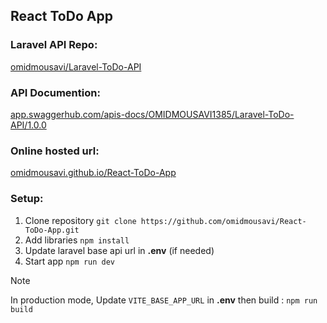 ## React ToDo App

### Laravel API Repo:
[omidmousavi/Laravel-ToDo-API](https://github.com/omidmousavi/Laravel-ToDo-API)

### API Documention:
[app.swaggerhub.com/apis-docs/OMIDMOUSAVI1385/Laravel-ToDo-API/1.0.0](https://app.swaggerhub.com/apis-docs/OMIDMOUSAVI1385/Laravel-ToDo-API/1.0.0)

### Online hosted url:
[omidmousavi.github.io/React-ToDo-App](https://omidmousavi.github.io/React-ToDo-App)

### Setup:

1. Clone repository `git clone https://github.com/omidmousavi/React-ToDo-App.git`
2. Add libraries `npm install`
3. Update laravel base api url in **.env** (if needed)
4. Start app `npm run dev`
> [!NOTE]  
> In production mode, Update `VITE_BASE_APP_URL` in **.env** then build : `npm run build`
